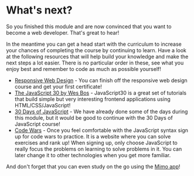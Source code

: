 # What's next?

So you finished this module and are now convinced that you want to become a web developer. That's great to hear!

In the meantime you can get a head start with the curriculum to increase your chances of completing the course by continuing to learn. Have a look at the following resources that will help build your knowledge and make the next steps a lot easier. There is no particular order in these, see what you enjoy best and remember to code as much as possible yourself!

-   [Responsive Web Design](https://www.freecodecamp.org/learn/2022/responsive-web-design/) - You can finish off the responsive web design course and get your first certificate!
-   [The JavaScript 30 by Wes Bos](https://javascript30.com/) - JavaScript30 is a great set of tutorials that build simple but very interesting frontend applications using HTML/CSS/JavaScript!
-   [30 Days of JavaScript](https://github.com/Asabeneh/30-Days-Of-JavaScript/blob/master/readMe.md) - We have already done some of the days during this module, but it would be good to continue with the 30 Days of JavaScript course!
-   [Code Wars](https://www.codewars.com/) - Once you feel comfortable with the JavaScript syntax sign up for code wars to practice. It is a website where you can solve exercises and rank up! When signing up, only choose JavaScript to really focus the problems on learning to solve problems in it. You can later change it to other technologies when you get more familiar.

And don't forget that you can even study on the go using the [Mimo app](https://getmimo.com/)!
